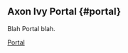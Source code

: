 ## Axon Ivy Portal {#portal}

Blah Portal blah.

<div class="short-links">
	<a href="/portal/11.2/doc"
		target="_blank" rel="noopener noreferrer">
		<i class="si si-book"></i> Portal
	</a>
</div>
